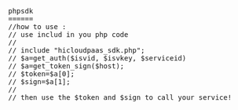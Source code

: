 <pre>
phpsdk
======
//how to use :
// use includ in you php code 
//
// include "hicloudpaas_sdk.php";
// $a=get_auth($isvid, $isvkey, $serviceid)
// $a=get_token_sign($host);
// $token=$a[0];
// $sign=$a[1];
// 
// then use the $token and $sign to call your service!
</pre>